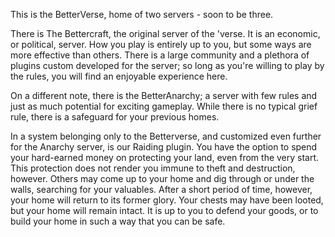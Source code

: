 This is the BetterVerse, home of two servers - soon to be three.

There is The Bettercraft, the original server of the 'verse.  It is an economic, or political, server. How you play is entirely up to you, but some ways are more effective than others.  There is a large community and a plethora of plugins custom developed for the server; so long as you're willing to play by the rules, you will find an enjoyable experience here.


On a different note, there is the BetterAnarchy; a server with few rules and just as much potential for exciting gameplay.  While there is no typical grief rule, there is a safeguard for your previous homes.

In a system belonging only to the Betterverse, and customized even further for the Anarchy server, is our Raiding plugin.  You have the option to spend your hard-earned money on protecting your land, even from the very start. This protection does not render you immune to theft and destruction, however.  Others may come up to your home and dig through or under the walls, searching for your valuables.  After a short period of time, however, your home will return to its former glory.  Your chests may have been looted, but your home will remain intact.  It is up to you to defend your goods, or to build your home in such a way that you can be safe.